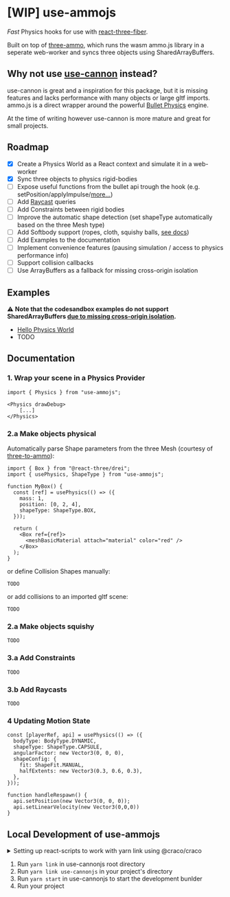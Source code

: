 # [WIP] use-ammojs

_Fast_ Physics hooks for use with [react-three-fiber](https://github.com/pmndrs/react-three-fiber).

Built on top of [three-ammo](https://github.com/infinitelee/three-ammo), which runs the wasm ammo.js library in a seperate web-worker and syncs three objects using SharedArrayBuffers.

## Why not use [use-cannon](https://github.com/pmndrs/use-cannon) instead?

use-cannon is great and a inspiration for this package, but it is missing features and lacks performance with many objects or large gltf imports. ammo.js is a direct wrapper around the powerful [Bullet Physics](http://www.bulletphysics.org/) engine.

At the time of writing however use-cannon is more mature and great for small projects.

## Roadmap

- [x] Create a Physics World as a React context and simulate it in a web-worker
- [x] Sync three objects to physics rigid-bodies
- [ ] Expose useful functions from the bullet api trough the hook (e.g. setPosition/applyImpulse/[more...](https://pybullet.org/Bullet/BulletFull/classbtRigidBody.html))
- [ ] Add [Raycast](https://pybullet.org/Bullet/BulletFull/classbtCollisionWorld.html#aaac6675c8134f6695fecb431c72b0a6a) queries
- [ ] Add Constraints between rigid bodies
- [ ] Improve the automatic shape detection (set shapeType automatically based on the three Mesh type)
- [ ] Add Softbody support (ropes, cloth, squishy balls, [see docs](https://pybullet.org/Bullet/BulletFull/classbtSoftBody.html))
- [ ] Add Examples to the documentation
- [ ] Implement convenience features (pausing simulation / access to physics performance info)
- [ ] Support collision callbacks
- [ ] Use ArrayBuffers as a fallback for missing cross-origin isolation

## Examples

⚠️ **Note that the codesandbox examples do not support SharedArrayBuffers [due to missing cross-origin isolation](https://web.dev/coop-coep/).**

- [Hello Physics World](https://codesandbox.io/s/oc1op?file=/src/index.js)
- TODO

## Documentation

### 1. Wrap your scene in a Physics Provider

```tsx
import { Physics } from "use-ammojs";

<Physics drawDebug>
    [...]
</Physics>
```

### 2.a Make objects physical

Automatically parse Shape parameters from the three Mesh (courtesy of [three-to-ammo](https://github.com/InfiniteLee/three-to-ammo)):

```tsx
import { Box } from "@react-three/drei";
import { usePhysics, ShapeType } from "use-ammojs";

function MyBox() {
  const [ref] = usePhysics(() => ({
    mass: 1,
    position: [0, 2, 4],
    shapeType: ShapeType.BOX,
  }));

  return (
    <Box ref={ref}>
      <meshBasicMaterial attach="material" color="red" />
    </Box>
  );
}
```

or define Collision Shapes manually:

```
TODO
```

or add collisions to an imported gltf scene:

```
TODO
```

### 2.a Make objects squishy

```
TODO
```

### 3.a Add Constraints

```
TODO
```

### 3.b Add Raycasts

```
TODO
```

### 4 Updating Motion State

```tsx
const [playerRef, api] = usePhysics(() => ({
  bodyType: BodyType.DYNAMIC,
  shapeType: ShapeType.CAPSULE,
  angularFactor: new Vector3(0, 0, 0),
  shapeConfig: {
    fit: ShapeFit.MANUAL,
    halfExtents: new Vector3(0.3, 0.6, 0.3),
  },
}));

function handleRespawn() {
  api.setPosition(new Vector3(0, 0, 0));
  api.setLinearVelocity(new Vector3(0,0,0))
}
```

## Local Development of use-ammojs

<details> 
<summary> Setting up react-scripts to work with yarn link using @craco/craco </summary>

1. `yarn add @craco/craco --dev`
2. Replace `react-scripts` with `craco` in your `package.json` (see [@craco/craco](https://www.npmjs.com/package/@craco/craco) documentation)
3. Add `craco.config.js` to project root:

```js
const path = require("path");

[...]

// Fix that prevents a duplicate react library being imported when using a linked yarn package
webpackConfig.resolve.alias = {
  ...webpackConfig.resolve.alias,
  react: path.resolve("./node_modules/react"),
  "@react-three/fiber": path.resolve("./node_modules/@react-three/fiber"),
  three: path.resolve("./node_modules/three"),
};

[...]
```

</details>

1. Run `yarn link` in use-cannonjs root directory
2. Run `yarn link use-cannonjs` in your project's directory
3. Run `yarn start` in use-cannonjs to start the development bunlder
4. Run your project
